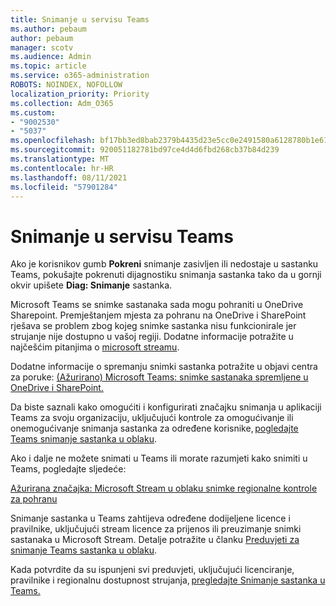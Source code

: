 ```yaml
---
title: Snimanje u servisu Teams
ms.author: pebaum
author: pebaum
manager: scotv
ms.audience: Admin
ms.topic: article
ms.service: o365-administration
ROBOTS: NOINDEX, NOFOLLOW
localization_priority: Priority
ms.collection: Adm_O365
ms.custom:
- "9002530"
- "5037"
ms.openlocfilehash: bf17bb3ed8bab2379b4435d23e5cc0e2491580a6128780b1e6166513e54c6abd
ms.sourcegitcommit: 920051182781bd97ce4d4d6fbd268cb37b84d239
ms.translationtype: MT
ms.contentlocale: hr-HR
ms.lasthandoff: 08/11/2021
ms.locfileid: "57901284"
---
```

# <a name="recording-in-teams"></a>Snimanje u servisu Teams

Ako je korisnikov gumb **Pokreni** snimanje zasivljen ili nedostaje u sastanku Teams, pokušajte pokrenuti dijagnostiku snimanja sastanka tako da u gornji okvir upišete **Diag: Snimanje** sastanka. 

Microsoft Teams se snimke sastanaka sada mogu pohraniti u OneDrive Sharepoint. Premještanjem mjesta za pohranu na OneDrive i SharePoint rješava se problem zbog kojeg snimke sastanka nisu funkcionirale jer strujanje nije dostupno u vašoj regiji. Dodatne informacije potražite u najčešćim pitanjima o [microsoft streamu](https://docs.microsoft.com/stream/faq#which-regions-does-microsoft-stream-host-my-data-in).

Dodatne informacije o spremanju snimki sastanka potražite u objavi centra za poruke: [(Ažurirano) Microsoft Teams: snimke sastanaka spremljene u OneDrive i SharePoint.](https://portal.microsoft.com/Adminportal/Home?ref=MessageCenter&id=MC222640)

Da biste saznali kako omogućiti i konfigurirati značajku snimanja u aplikaciji Teams za svoju organizaciju, uključujući kontrole za omogućivanje ili onemogućivanje snimanja sastanka za određene korisnike, [pogledajte Teams snimanje sastanka u oblaku](https://docs.microsoft.com/microsoftteams/cloud-recording). 

Ako i dalje ne možete snimati u Teams ili morate razumjeti kako snimiti u Teams, pogledajte sljedeće: 

[Ažurirana značajka: Microsoft Stream u oblaku snimke regionalne kontrole za pohranu](https://admin.microsoft.com/AdminPortal/Home#/MessageCenter?id=MC214327)

Snimanje sastanka u Teams zahtijeva određene dodijeljene licence i pravilnike, uključujući stream licence za prijenos ili preuzimanje snimki sastanaka u Microsoft Stream. Detalje potražite u članku [Preduvjeti za snimanje Teams sastanka u oblaku](https://docs.microsoft.com/microsoftteams/cloud-recording#prerequisites-for-teams-cloud-meeting-recording).

Kada potvrdite da su ispunjeni svi preduvjeti, uključujući licenciranje, pravilnike i regionalnu dostupnost strujanja, [pregledajte Snimanje sastanka u Teams.](https://support.office.com/article/34dfbe7f-b07d-4a27-b4c6-de62f1348c24) 